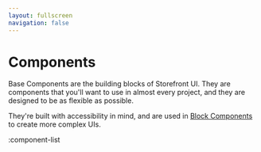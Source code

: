 ```yaml
---
layout: fullscreen
navigation: false
---
```


# Components

Base Components are the building blocks of Storefront UI. They are components that you'll want to use in almost every project, and they are designed to be as flexible as possible.

They're built with accessibility in mind, and are used in [Block Components](blocks) to create more complex UIs.

:component-list
